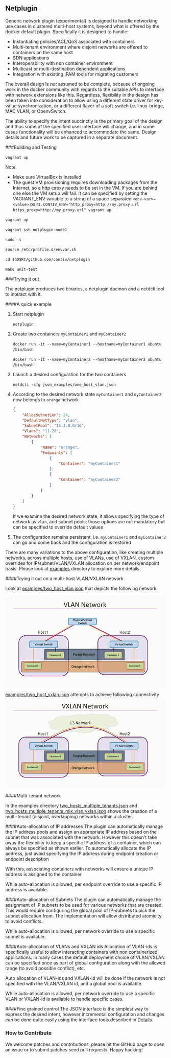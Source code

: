 ## Netplugin

Generic network plugin (experimental) is designed to handle networking use cases in clustered multi-host systems, beyond what is offered by the docker default plugin. Specifically it is designed to handle:

- Instantiating policies/ACL/QoS associated with containers
- Multi-tenant environment where disjoint networks are offered to containers on the same host
- SDN applications
- Interoperability with non container environment
- Multicast or multi-destination dependent applications
- Integration with existing IPAM tools for migrating customers

The overall design is _not_ assumed to be complete, because of ongoing work in the docker community with regards to the suitable APIs to interface with network extensions like this. Regardless, flexibility in the design has been taken into consideration to allow using a different state driver for key-value synchronization, or a different flavor of a soft-switch i.e. linux-bridge, MAC VLAN, or OpenvSwitch.

The ability to specify the intent succinctly is the primary goal of the design and thus some of the specified user interface will change, and in some cases functionality will be enhanced to accommodate the same. Design details and future work to be captured in a separate document.


###Building and Testing

`vagrant up`

Note:
- Make sure VirtualBox is installed
- The guest VM provisioning requires downloading packages from the Internet, so a http-proxy needs to be set in the VM. If you are behind one else the VM setup will fail. It can be specified by setting the VAGRANT_ENV variable to a string of a space separated `<env-var>=<value>` pairs.
`CONTIV_ENV="http_proxy=http://my.proxy.url https_proxy=http://my.proxy.url" vagrant up`

`vagrant up`

`vagrant ssh netplugin-node1`

`sudo -s`

`source /etc/profile.d/envvar.sh`

`cd $GOSRC/github.com/contiv/netplugin`

`make unit-test`

###Trying it out 

The netplugin produces two binaries, a netplugin daemon and a netdcli tool to interact with it.

####A quick example

1. Start netplugin

    `netplugin`

2. Create two containers `myContainer1` and `myContainer2`

    `docker run -it --name=myContainer1 --hostname=myContainer1 ubuntu /bin/bash`

    `docker run -it --name=myContainer2 --hostname=myContainer2 ubuntu /bin/bash`

3. Launch a desired configuration for the two containers

    `netdcli -cfg json_examples/one_host_vlan.json`

4. According to the desired network state `myContainer1` and `myContainer2` now belongs to `orange` network

    ```json
    {
        "AllocSubnetLen": 24,
        "DefaultNetType": "vlan",
        "SubnetPool": "11.1.0.0/16",
        "Vlans": "11-28",
        "Networks": [
            {
                "Name": "orange",
                "Endpoints": [
                    {
                        "Container": "myContainer1"
                    },
                    {
                        "Container": "myContainer2"
                    }
                ]
            }
        ]
    }
    ```

    If we examine the desired network state, it allows specifying the type of network as `vlan`, and subnet pools; those options are not mandatory but can be specified to override default values

5. The configuration remains persistent, i.e. `myContainer1` and `myContainer2` can go and come back and the configuration is restored

There are many variations to the above configuration, like creating multiple 
networks, across multiple hosts, use of VLANs, use of VXLAN, custom overrides
for IP/subnet/VLAN/VXLAN allocation on per network/endpoint basis. Please look
at [examples](examples/) directory to explore more details

####Trying it out on a multi-host VLAN/VXLAN network

Look at [examples/two_host_vlan.json](examples/two_host_vlan.json) that depicts the following network 

![VlanNetwork](./docs/VlanNetwork.jpg)

[examples/two_host_vxlan.json](examples/two_host_vxlan.json) attempts to achieve following connectivity
![VxlanNetwork](./docs/VxlanNetwork.jpg)


####Multi-tenant network

In the examples directory [two_hosts_multiple_tenants.json](examples/two_hosts_multiple_tenants.json) and 
[two_hosts_multiple_tenants_mix_vlan_vxlan.json](examples/two_hosts_multiple_tenants_mix_vlan_vxlan.json) shows the creation of a multi-tenant
(disjoint, overlapping) networks within a cluster.

####Auto-allocation of IP addresses
The plugin can automatically manage the IP address pools and assign an appropriate IP address based on the subnet that was associated with the network. However this doesn't take away the flexibility to keep a specific IP address of a container, which can always be specified as shown earlier. To automatically allocate the IP address, just avoid specifying the IP address during endpoint creation or endpoint description

With this, associating containers with networks will ensure a unique IP address is assigned to the container

While auto-allocation is allowed, per endpoint override to use a specific IP address 
is available.

####Auto-allocation of Subnets
The plugin can automatically manage the assignment of IP subnets to be used for various networks that are created. This would require configuring the global pool of IP-subnets to pick the subnet allocation from. The implementation will allow distributed atomicity to avoid conflicts.

While auto-allocation is allowed, per network override to use a specific subnet 
is available.

####Auto-allocation of VLANs and VXLAN ids
Allocation of VLAN-ids is specifically useful to allow interacting containers with
non containerized applications. In many cases the default deployment choice of 
VLAN/VXLAN can be specified once as part of global configuration along with the
allowed range (to avoid possible conflict), etc.

Auto allocation of VLAN-ids and VXLAN-id will be done if the network is not specified with the VLAN/VXLAN id, and a global pool is available.

While auto-allocation is allowed, per network override to use a specific VLAN or VXLAN-id is available to handle specific cases.

####Fine grained control
The JSON interface is the simplest way to express the desired intent, however
incremental configuration and changes can be done quite easily using the
interface tools described in [Details](docs/ConfigDetails.md).

### How to Contribute
We welcome patches and contributions, please hit the GitHub page to open an issue or to submit patches send pull requests.
Happy hacking!

